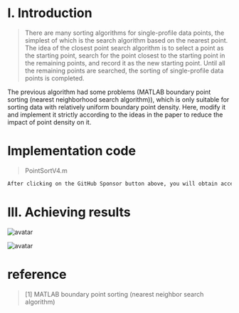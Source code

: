 #  I. Introduction 

>  There are many sorting algorithms for single-profile data points, the simplest of which is the search algorithm based on the nearest point. The idea of the closest point search algorithm is to select a point as the starting point, search for the point closest to the starting point in the remaining points, and record it as the new starting point. Until all the remaining points are searched, the sorting of single-profile data points is completed. 

The previous algorithm had some problems (MATLAB boundary point sorting (nearest neighborhood search algorithm)), which is only suitable for sorting data with relatively uniform boundary point density. Here, modify it and implement it strictly according to the ideas in the paper to reduce the impact of point density on it. 

#  Implementation code 

>  PointSortV4.m 

 ```python  
After clicking on the GitHub Sponsor button above, you will obtain access permissions to my private code repository ( https://github.com/slowlon/my_code_bar ) to view this blog code. By searching the code number of this blog, you can find the code you need, code number is: 2024020309574054424
 ```  
#  III. Achieving results 

![avatar]( 1da696a6ee7d4171b949224897b024d5.png) 

 ![avatar]( 0e31857ac2874ad7876680ae0cbe9d30.png) 

#  reference 

>  [1] MATLAB boundary point sorting (nearest neighbor search algorithm) 

